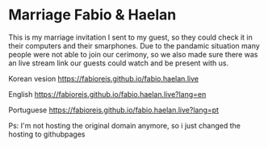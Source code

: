 # Marriage Fabio & Haelan

This is my marriage invitation I sent to my guest, so they could check it in their computers and their smarphones. Due to the pandamic situation many people were not able to join our cerimony, so we also made sure there was an live stream link our guests could watch and be present with us.

Korean vesion
https://fabioreis.github.io/fabio.haelan.live

English
https://fabioreis.github.io/fabio.haelan.live?lang=en

Portuguese
https://fabioreis.github.io/fabio.haelan.live?lang=pt

Ps: I'm not hosting the original domain anymore, so i just changed the hosting to githubpages
